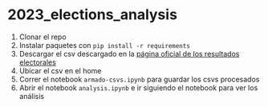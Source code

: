 # 2023_elections_analysis

1. Clonar el repo
2. Instalar paquetes con `pip install -r requirements`
3. Descargar el csv descargado en la [página oficial de los resultados electorales](https://www.argentina.gob.ar/dine/resultados-electorales/elecciones-2023)
4. Ubicar el csv en el home
5. Correr el notebook `armado-csvs.ipynb` para guardar los csvs procesados
6. Abrir el notebook `analysis.ipynb` e ir siguiendo el notebook para ver los análisis

